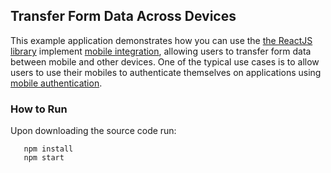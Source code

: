 ## Transfer Form Data Across Devices
This example application demonstrates how you can use the [the ReactJS library](https://github.com/global-input/global-input-react) implement [mobile integration](https://globalinput.co.uk/), allowing users to transfer form data between mobile and other devices. One of the typical use cases is to allow users to use their mobiles to authenticate themselves on applications using [mobile authentication](https://globalinput.co.uk/global-input-app/mobile-authentication).

### How to Run
Upon downloading the source code run:
```
   npm install
   npm start
```

